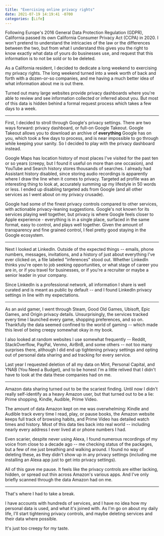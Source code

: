 ```yaml
---
title: "Exercising online privacy rights"
date: 2021-07-19 14:19:41 -0700
categories: [Life]
---
```


Following Europe's 2016 General Data Protection Regulation (GDPR), California passed its own California Consumer Privacy Act (CCPA) in 2020. I won't pretend to understand the intricacies of the law or the differences between the two, but from what I understand this gives you the right to know exactly what data of yours do businesses use, and request that this information is to not be sold or to be deleted.

As a California resident, I decided to dedicate a long weekend to exercising my privacy rights. The long weekend turned into a week worth of back and forth with a dozen-or-so companies, and me having a much better idea of what information about me is out there.

Turned out many large websites provide privacy dashboards where you're able to review and see information collected or inferred about you. But most of this data is hidden behind a formal request process which takes a few days to a week.

----

First, I decided to stroll through Google's privacy settings. There are two ways forward: privacy dashboard, or full-on Google Takeout. Google Takeout allows you to download an archive of **everything** Google has on you, which took a few days to process, and is near impossible to go through while keeping your sanity. So I decided to play with the privacy dashboard instead.

Google Maps has location history of most places I've visited for the past ten or so years (creepy, but I found it useful on more than one occasion), and YouTube and Search history stores thousands of searches. I already had Assistant history disabled, since storing audio recordings is apparently where I draw the line when it comes to privacy. Targeted ad profile was an interesting thing to look at, accurately summing up my lifestyle in 50 words or less. I ended up disabling targeted ads from Google (and all other services as I went about on my privacy crusade).

Google had some of the finest privacy controls compared to other services, with actionable privacy-leaning suggestions. Google's not known for its services playing well together, but privacy is where Google feels closer to Apple experience - everything is in a single place, surfaced in the same format, easy to control, and plays well together. Given the amount of transparency and fine grained control, I feel pretty good staying in the Google ecosystem.

----

Next I looked at LinkedIn. Outside of the expected things -- emails, phone numbers, messages, invitations, and a history of just about everything I've ever clicked on, a file labeled "inferences" stood out. Whether LinkedIn thinks you're open to job seeking opportunities, or what stage of career you are in, or if you travel for businesses, or if you're a recruiter or maybe a senior leader in your company.

Since LinkedIn is a professional network, all information I share is well curated and is meant as public by default -- and I found LinkedIn privacy settings in line with my expectations.

----

As an avid gamer, I went through Steam, Good Old Games, Ubisoft, Epic Games, and Origin privacy details. Unsurprisingly, the services tracked every time I launched every game, shopping preferences, and so on. Thankfully the data seemed confined to the world of gaming -- which made this level of being creepy somewhat okay in my book.

I also looked at random websites I use somewhat frequently -- Reddit, StackOverflow, PayPal, Venmo, AirBnB, and some others -- not too many surprises there, although I did end up tightening privacy settings and opting out of personal data sharing and ad tracking for every service.

Last year I requested deletion of all my data on Mint, Personal Capital, and YNAB (You Need a Budget), and to be honest I'm a little relived that I didn't have to look at the data these companies had on me.

----

Amazon data sharing turned out to be the scariest finding. Until now I didn't really self-identify as a heavy Amazon user, but that turned out to be a lie: Prime shopping, Kindle, Audible, Prime Video.

The amount of data Amazon kept on me was overwhelming: Kindle and Audible track every time I read, play, or pause books, the Amazon website keeps full track of browsing habits, and Prime Video has detailed watch times and history. Most of this data ties back into real world -- including nearly every address I ever lived at or phone numbers I had.

Even scarier, despite never using Alexa, I found numerous recordings of my voice from close to a decade ago -- me checking status of the packages, but a few of me just breathing and walking around. I found no way of deleting these, as they didn't show up in any privacy settings (including me installing an Alexa app just to get into privacy settings).

All of this gave me pause. It feels like the privacy controls are either lacking, hidden, or spread out thin across Amazon's various apps. And I've only briefly scanned through the data Amazon had on me.

----

That's where I had to take a break.

I have accounts with hundreds of services, and I have no idea how my personal data is used, and what it's joined with. As I'm go on about my daily life, I'll start tightening privacy controls, and maybe deleting services and their data where possible.

It's just too creepy for my taste.
